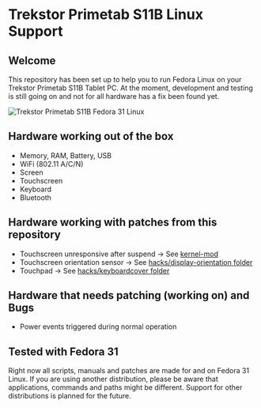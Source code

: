 # Trekstor Primetab S11B Linux Support

## Welcome

This repository has been set up to help you to run Fedora Linux on your Trekstor Primetab S11B Tablet PC. At the moment, development and testing is still going on and not for all hardware has a fix been found yet. 

![Trekstor Primetab S11B Fedora 31 Linux](https://techrevelations.de/wp-content/uploads/2019/12/IMG_2714.jpg)

## Hardware working out of the box

* Memory, RAM, Battery, USB
* WiFi (802.11 A/C/N)
* Screen
* Touchscreen
* Keyboard
* Bluetooth

## Hardware working with patches from this repository

* Touchscreen unresponsive after suspend -> See [kernel-mod](kernel-mod/)
* Touchscreen orientation sensor -> See [hacks/display-orientation folder](hacks/display-orientation/)
* Touchpad -> See [hacks/keyboardcover folder](hacks/keyboardcover/)

## Hardware that needs patching (working on) and Bugs

* Power events triggered during normal operation

## Tested with Fedora 31

Right now all scripts, manuals and patches are made for and on Fedora 31 Linux. If you are using another distribution, please be aware that applications, commands and paths might be different. Support for other distributions is planned for the future.

